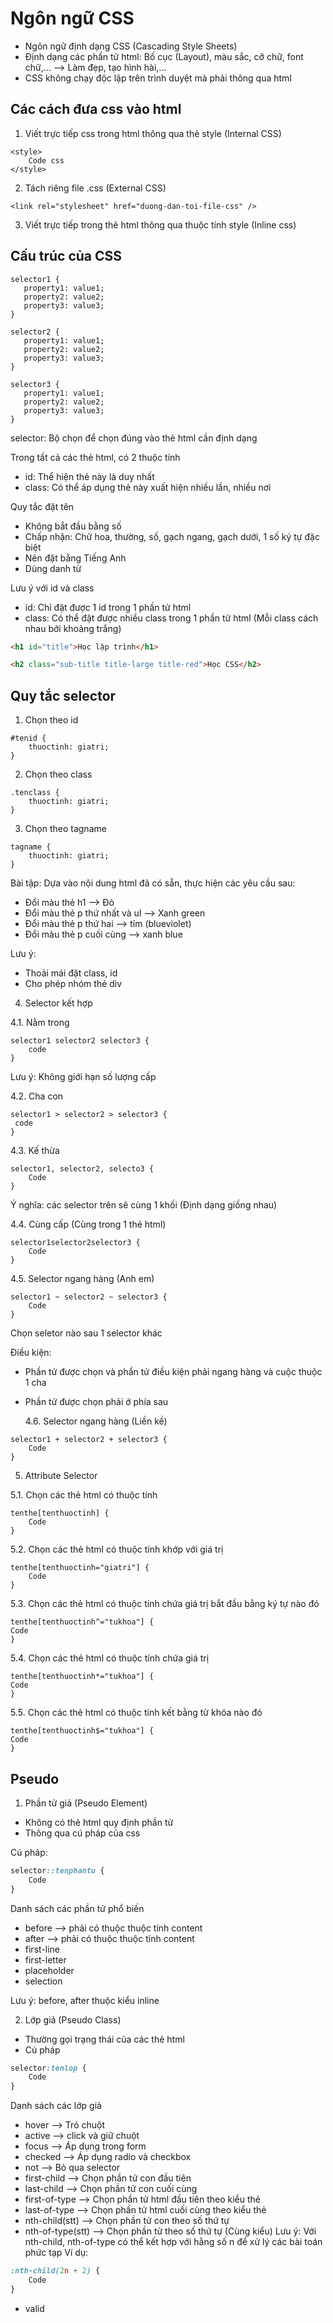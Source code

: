 # Ngôn ngữ CSS

- Ngôn ngữ định dạng CSS (Cascading Style Sheets)
- Định dạng các phần tử html: Bố cục (Layout), màu sắc, cỡ chữ, font chữ,... --> Làm đẹp, tạo hình hài,...
- CSS không chạy độc lập trên trình duyệt mà phải thông qua html

## Các cách đưa css vào html

1. Viết trực tiếp css trong html thông qua thẻ style (Internal CSS)

```
<style>
    Code css
</style>
```

2. Tách riêng file .css (External CSS)

```
<link rel="stylesheet" href="duong-dan-toi-file-css" />
```

3. Viết trực tiếp trong thẻ html thông qua thuộc tính style (Inline css)

## Cấu trúc của CSS

```
selector1 {
   property1: value1;
   property2: value2;
   property3: value3;
}

selector2 {
   property1: value1;
   property2: value2;
   property3: value3;
}

selector3 {
   property1: value1;
   property2: value2;
   property3: value3;
}
```

selector: Bộ chọn để chọn đúng vào thẻ html cần định dạng

Trong tất cả các thẻ html, có 2 thuộc tính

- id: Thể hiện thẻ này là duy nhất
- class: Có thể áp dụng thẻ này xuất hiện nhiều lần, nhiều nơi

Quy tắc đặt tên

- Không bắt đầu bằng số
- Chấp nhận: Chữ hoa, thường, số, gạch ngang, gạch dưới, 1 số ký tự đặc biệt
- Nên đặt bằng Tiếng Anh
- Dùng danh từ

Lưu ý với id và class

- id: Chỉ đặt được 1 id trong 1 phần tử html
- class: Có thể đặt được nhiều class trong 1 phần tử html (Mỗi class cách nhau bởi khoảng trắng)

```html
<h1 id="title">Học lập trình</h1>

<h2 class="sub-title title-large title-red">Học CSS</h2>
```

## Quy tắc selector

1. Chọn theo id

```
#tenid {
    thuoctinh: giatri;
}
```

2. Chọn theo class

```
.tenclass {
    thuoctinh: giatri;
}
```

3. Chọn theo tagname

```
tagname {
    thuoctinh: giatri;
}
```

Bài tập: Dựa vào nội dung html đã có sẵn, thực hiện các yêu cầu sau:

- Đổi màu thẻ h1 --> Đỏ
- Đổi màu thẻ p thứ nhất và ul --> Xanh green
- Đổi màu thẻ p thứ hai --> tím (blueviolet)
- Đổi màu thẻ p cuối cùng --> xanh blue

Lưu ý:

- Thoải mái đặt class, id
- Cho phép nhóm thẻ div

4. Selector kết hợp

4.1. Nằm trong

```
selector1 selector2 selector3 {
    code
}
```

Lưu ý: Không giới hạn số lượng cấp

4.2. Cha con

```
selector1 > selector2 > selector3 {
 code
}
```

4.3. Kế thừa

```
selector1, selector2, selecto3 {
    Code
}
```

Ý nghĩa: các selector trên sẽ cùng 1 khối (Định dạng giống nhau)

4.4. Cùng cấp (Cùng trong 1 thẻ html)

```
selector1selector2selector3 {
    Code
}
```

4.5. Selector ngang hàng (Anh em)

```
selector1 ~ selector2 ~ selector3 {
    Code
}
```

Chọn seletor nào sau 1 selector khác

Điều kiện:

- Phần tử được chọn và phần tử điều kiện phải ngang hàng và cuộc thuộc 1 cha
- Phần tử được chọn phải ở phía sau

  4.6. Selector ngang hàng (Liền kề)

```
selector1 + selector2 + selector3 {
    Code
}
```

5. Attribute Selector

5.1. Chọn các thẻ html có thuộc tính

```
tenthe[tenthuoctinh] {
    Code
}
```

5.2. Chọn các thẻ html có thuộc tính khớp với giá trị

```
tenthe[tenthuoctinh="giatri"] {
    Code
}
```

5.3. Chọn các thẻ html có thuộc tính chứa giá trị bắt đầu bằng ký tự nào đó

```
tenthe[tenthuoctinh^="tukhoa"] {
Code
}
```

5.4. Chọn các thẻ html có thuộc tính chứa giá trị

```
tenthe[tenthuoctinh*="tukhoa"] {
Code
}
```

5.5. Chọn các thẻ html có thuộc tính kết bằng từ khóa nào đó

```
tenthe[tenthuoctinh$="tukhoa"] {
Code
}
```

## Pseudo

1. Phần tử giả (Pseudo Element)

- Không có thẻ html quy định phần tử
- Thông qua cú pháp của css

Cú pháp:

```css
selector::tenphantu {
    Code
}
```

Danh sách các phần tử phổ biến

- before --> phải có thuộc thuộc tính content
- after --> phải có thuộc thuộc tính content
- first-line
- first-letter
- placeholder
- selection

Lưu ý: before, after thuộc kiểu inline

2. Lớp giả (Pseudo Class)

- Thường gọi trạng thái của các thẻ html
- Cú pháp

```css
selector:tenlop {
    Code
}
```

Danh sách các lớp giả

- hover --> Trỏ chuột
- active --> click và giữ chuột
- focus --> Áp dụng trong form
- checked --> Áp dụng radio và checkbox
- not --> Bỏ qua selector
- first-child --> Chọn phần tử con đầu tiên
- last-child --> Chọn phần tử con cuối cùng
- first-of-type --> Chọn phần tử html đầu tiên theo kiểu thẻ
- last-of-type --> Chọn phần tử html cuối cùng theo kiểu thẻ
- nth-child(stt) --> Chọn phần tử con theo số thứ tự
- nth-of-type(stt) --> Chọn phần tử theo số thứ tự (Cùng kiểu)
  Lưu ý: Với nth-child, nth-of-type có thể kết hợp với hằng số n để xử lý các bài toán phức tạp
  Ví dụ:

```css
:nth-child(2n + 2) {
    Code
}
```

- valid
